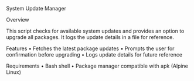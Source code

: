 System Update Manager

Overview

This script checks for available system updates and provides an option to upgrade all packages. It logs the update details in a file for reference.

Features
	•	Fetches the latest package updates
	•	Prompts the user for confirmation before upgrading
	•	Logs update details for future reference

Requirements
	•	Bash shell
	•	Package manager compatible with apk (Alpine Linux)
